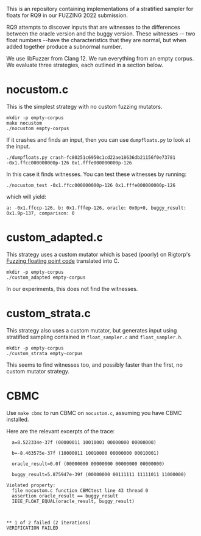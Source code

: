 This is an repository containing implementations of a stratified
sampler for floats for RQ9 in our FUZZING 2022 submission.

RQ9 attempts to discover inputs that are witnesses to the differences
between the oracle version and the buggy version. These witnesses --
two float numbers --have the characteristics that they are normal, but
when added together produce a subnormal number.

We use libFuzzer from Clang 12. We run everything from an empty
corpus. We evaluate three strategies, each outlined in a section below.

# nocustom.c

This is the simplest strategy with no custom fuzzing mutators.

```
mkdir -p empty-corpus
make nocustom
./nocustom empty-corpus
```

If it crashes and finds an input, then you can use `dumpfloats.py` to
look at the input.

```
./dumpfloats.py crash-fc80251c6950c1cd22ae18636db21156f0e73781
-0x1.ffcc000000000p-126 0x1.fffe000000000p-126
```

In this case it finds witnesses. You can test these witnesses by running:

```
./nocustom_test -0x1.ffcc000000000p-126 0x1.fffe000000000p-126
```

which will yield:

```
a: -0x1.ffccp-126, b: 0x1.fffep-126, oracle: 0x0p+0, buggy_result: 0x1.9p-137, comparison: 0
```

# custom_adapted.c

This strategy uses a custom mutator which is based (poorly) on
Rigtorp's [Fuzzing floating point
code](https://rigtorp.se/fuzzing-floating-point-code/) translated into
C.

```
mkdir -p empty-corpus
./custom_adapted empty-corpus
```

In our experiments, this does not find the witnesses.

# custom_strata.c

This strategy also uses a custom mutator, but generates input using
stratified sampling contained in `float_sampler.c` and
`float_sampler.h`.

```
mkdir -p empty-corpus
./custom_strata empty-corpus
```

This seems to find witnesses too, and possibly faster than the first,
no custom mutator strategy.


# CBMC

Use `make cbmc` to run CBMC on `nocustom.c`, assuming you have CBMC installed.

Here are the relevant excerpts of the trace:

```
  a=8.522334e-37f (00000011 10010001 00000000 00000000)

  b=-8.463575e-37f (10000011 10010000 00000000 00010001)

  oracle_result=0.0f (00000000 00000000 00000000 00000000)

  buggy_result=5.875947e-39f (00000000 00111111 11111011 11000000)

Violated property:
  file nocustom.c function CBMCtest line 43 thread 0
  assertion oracle_result == buggy_result
  IEEE_FLOAT_EQUAL(oracle_result, buggy_result)



** 1 of 2 failed (2 iterations)
VERIFICATION FAILED
```
